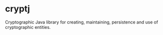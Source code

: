 cryptj
======

Cryptographic Java library for creating, maintaining, persistence and use of cryptographic entities.

